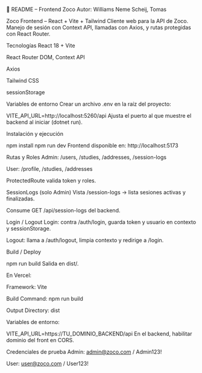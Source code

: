 📄 README – Frontend Zoco
Autor: Williams Neme Scheij, Tomas

Zoco Frontend – React + Vite + Tailwind
Cliente web para la API de Zoco.
Manejo de sesión con Context API, llamadas con Axios, y rutas protegidas con React Router.

Tecnologías
React 18 + Vite

React Router DOM, Context API

Axios

Tailwind CSS

sessionStorage

Variables de entorno
Crear un archivo .env en la raíz del proyecto:


VITE_API_URL=http://localhost:5260/api
Ajusta el puerto al que muestre el backend al iniciar (dotnet run).

Instalación y ejecución

npm install
npm run dev
Frontend disponible en: http://localhost:5173

Rutas y Roles
Admin: /users, /studies, /addresses, /session-logs

User: /profile, /studies, /addresses

ProtectedRoute valida token y roles.

SessionLogs (solo Admin)
Vista /session-logs → lista sesiones activas y finalizadas.

Consume GET /api/session-logs del backend.

Login / Logout
Login: contra /auth/login, guarda token y usuario en contexto y sessionStorage.

Logout: llama a /auth/logout, limpia contexto y redirige a /login.

Build / Deploy

npm run build
Salida en dist/.

En Vercel:

Framework: Vite

Build Command: npm run build

Output Directory: dist

Variables de entorno:

VITE_API_URL=https://TU_DOMINIO_BACKEND/api
En el backend, habilitar dominio del front en CORS.

Credenciales de prueba
Admin: admin@zoco.com / Admin123!

User: user@zoco.com / User123!


